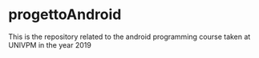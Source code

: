 # progettoAndroid
This is the repository related to the android programming course taken at UNIVPM in the year 2019
